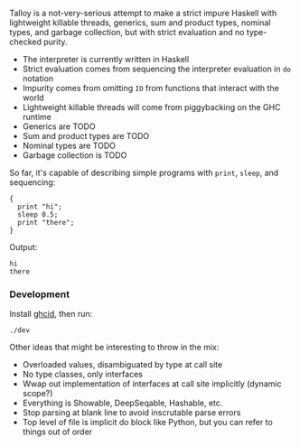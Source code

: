 Talloy is a not-very-serious attempt to make a strict impure Haskell with lightweight killable threads, generics, sum and product types, nominal types, and garbage collection, but with strict evaluation and no type-checked purity.

- The interpreter is currently written in Haskell
- Strict evaluation comes from sequencing the interpreter evaluation in `do` notation
- Impurity comes from omitting `IO` from functions that interact with the world
- Lightweight killable threads will come from piggybacking on the GHC runtime
- Generics are TODO
- Sum and product types are TODO
- Nominal types are TODO
- Garbage collection is TODO

So far, it's capable of describing simple programs with `print`, `sleep`, and sequencing:

```
{
  print "hi";
  sleep 0.5;
  print "there";
}
```

Output:

```
hi
there
```

### Development

Install [ghcid](https://github.com/ndmitchell/ghcid), then run:

```
./dev
```

Other ideas that might be interesting to throw in the mix:

- Overloaded values, disambiguated by type at call site
- No type classes, only interfaces
- Wwap out implementation of interfaces at call site implicitly (dynamic scope?)
- Everything is Showable, DeepSeqable, Hashable, etc.
- Stop parsing at blank line to avoid inscrutable parse errors
- Top level of file is implicit do block like Python, but you can refer to things out of order